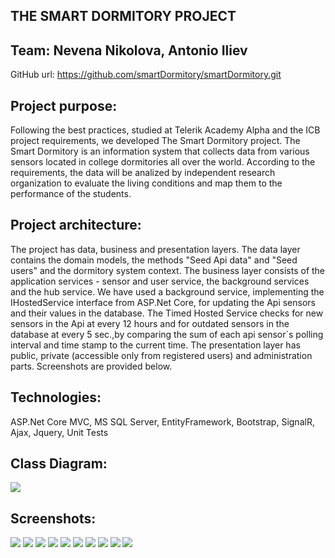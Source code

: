 ## THE SMART DORMITORY PROJECT

## Team: Nevena Nikolova, Antonio Iliev 
GitHub url: https://github.com/smartDormitory/smartDormitory.git

## Project purpose:
Following the best practices, studied at Telerik Academy Alpha and the ICB project requirements, 
we developed The Smart Dormitory project. The Smart Dormitory is an information system that collects data from various sensors located in college dormitories all over the world.
According to the requirements, the data will be analized by independent research organization to evaluate the living conditions and map them to the performance of the students.

## Project architecture:
The project has data, business and presentation layers. 
The data layer contains the domain models, the methods "Seed Api data" and "Seed users" and the dormitory system context. 
The business layer consists of the application services - sensor and user service, the background services and the hub service. 
We have used a background service, implementing the IHostedService interface from ASP.Net Core, for updating the Api sensors and their values in the database. The Timed Hosted Service checks for new sensors in the Api at every 12 hours and for outdated sensors in the database at every 5 sec.,by comparing the sum of each api sensor`s polling interval and time stamp to the current time. 
The presentation layer has public, private (accessible only from registered users) and administration parts.
Screenshots are provided below.

## Technologies:
ASP.Net Core MVC, MS SQL Server, EntityFramework, Bootstrap, SignalR, Ajax, Jquery, Unit Tests

## Class Diagram:
<img src="screenshots/diagram.jpg" align="middle">

## Screenshots:
<img src="screenshots/homepage.jpg">
<img src="screenshots/mysensors.jpg">
<img src="screenshots/selectsamplesensor.jpg">
<img src="screenshots/registersensor.jpg">
<img src="screenshots/sensordetails.jpg">
<img src="screenshots/editsensor.jpg">
<img src="screenshots/deletemodal.jpg">
<img src="screenshots/adminindex.jpg">
<img src="screenshots/adminusersensors.jpg">
<img src="screenshots/adminallsensors.jpg">

